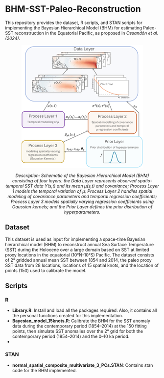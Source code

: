 # BHM-SST-Paleo-Reconstruction
This repository provides the dataset, R scripts, and STAN scripts for implementing the Bayesian Hierarchical Model (BHM) for estimating Paleo-SST reconstruction in the Equatorial Pacific, as proposed in _Ossandón et al. (2024)_.
<div align="center">
  <img src="Fig01.png" alt="" height="400"/>
  <p><em>Description: Schematic of the Bayesian Hierarchical Model (BHM) consisting of four layers: the Data Layer represents observed spatio-temporal SST data Y(s,t) and its mean μ(s,t) and covariance; Process Layer 1 models the temporal variation of μ; Process Layer 2 handles spatial modeling of covariance parameters and temporal regression coefficients; Process Layer 3 models spatially varying regression coefficients using Gaussian kernels; and the Prior Layer defines the prior distribution of hyperparameters.</em></p>
</div>

## Dataset
This dataset is used as input for implementing a space-time Bayesian hierarchical model (BHM) to reconstruct annual Sea Surface Temperature (SST) during the Holocene over a large domain based on SST at limited proxy locations in the equatorial (10°N-10°S) Pacific. The dataset consists of 2° gridded annual mean SST between 1854 and 2014, the paleo proxy SST data from 28 locations, locations of 15 spatial knots, and the location of points (150) used to calibrate the model.

## Scripts
### R
- __Library.R__: Install and load all the packages required. Also, it contains all the personal functions created for this implementation. 
- __Bayesian_model_15knots.R__: Calibrate the BHM for the SST anomaly data during the contemporary period (1854–2014) at the 150 fitting points, then simulate SST anomalies over the 2° grid for both the contemporary period (1854–2014) and the 0–10 ka period.
- 
### STAN
- __normal_spatial_composite_multivariate_3_PCs.STAN__: Contains stan code for the BHM implemented.

